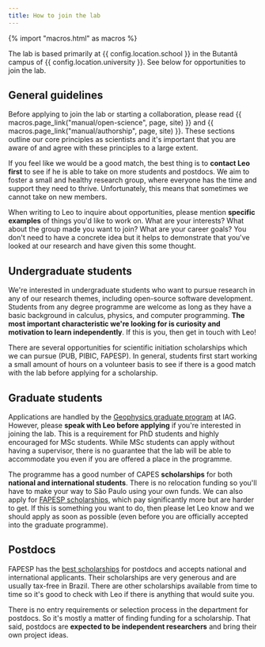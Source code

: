 ```yaml
---
title: How to join the lab
---
```


{% import "macros.html" as macros %}

<div class="lead">

The lab is based primarily at {{ config.location.school }} in the Butantã
campus of {{ config.location.university }}.
See below for opportunities to join the lab.

</div>

## General guidelines

Before applying to join the lab or starting a collaboration, please
read {{ macros.page_link("manual/open-science", page, site) }} and
{{ macros.page_link("manual/authorship", page, site) }}.
These sections outline our core principles as scientists and it's important
that you are aware of and agree with these principles to a large extent.

If you feel like we would be a good match, the best thing is to **contact Leo
first** to see if he is able to take on more students and postdocs.
We aim to foster a small and healthy research group, where everyone has the
time and support they need to thrive.
Unfortunately, this means that sometimes we cannot take on new members.

When writing to Leo to inquire about opportunities, please mention **specific
examples** of things you'd like to work on. What are your interests? What about
the group made you want to join? What are your career goals? You don't need to
have a concrete idea but it helps to demonstrate that you've looked at our
research and have given this some thought.

## Undergraduate students

We're interested in undergraduate students who want to pursue research in any
of our research themes, including open-source software development.
Students from any degree programme are welcome as long as they have a basic
background in calculus, physics, and computer programming.
**The most important characteristic we're looking for is curiosity and
motivation to learn independently**.
If this is you, then get in touch with Leo!

There are several opportunities for scientific initiation scholarships which we
can pursue (PUB, PIBIC, FAPESP). In general, students first start working
a small amount of hours on a volunteer basis to see if there is a good match
with the lab before applying for a scholarship.

## Graduate students

Applications are handled by the
[Geophysics graduate program](https://www.iag.usp.br/pos-graduacao/geofisica)
at IAG.
However, please **speak with Leo before applying** if you're interested in
joining the lab.
This is a requirement for PhD students and highly encouraged for MSc students.
While MSc students can apply without having a supervisor, there is no guarantee
that the lab will be able to accommodate you even if you are offered a place in
the programme.

The programme has a good number of CAPES **scholarships** for both **national
and international students**.
There is no relocation funding so you'll have to make your way to São Paulo
using your own funds.
We can also apply for [FAPESP scholarships](https://fapesp.br/bolsas), which
pay significantly more but are harder to get.
If this is something you want to do, then please let Leo know and we should
apply as soon as possible (even before you are officially accepted into the
graduate programme).

## Postdocs

FAPESP has the [best scholarships](https://fapesp.br/bolsas/pd) for postdocs
and accepts national and international applicants.
Their scholarships are very generous and are usually tax-free in Brazil.
There are other scholarships available from time to time so it's good to check
with Leo if there is anything that would suite you.

There is no entry requirements or selection process in the department for
postdocs. So it's mostly a matter of finding funding for a scholarship.
That said, postdocs are **expected to be independent researchers** and bring
their own project ideas.
